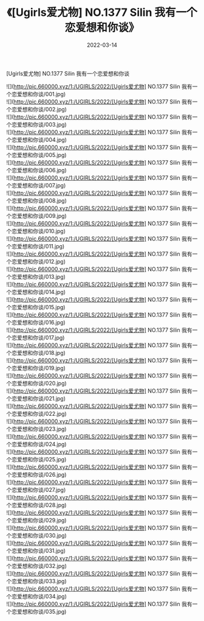 ﻿---
layout: post
title:  《[Ugirls爱尤物] NO.1377 Silin 我有一个恋爱想和你谈》
date:   2022-03-14
img: http://pic.660000.xyz/1:/UGIRLS/2022/[Ugirls爱尤物] NO.1377 Silin 我有一个恋爱想和你谈/000.jpg
categories: [美女, 清纯, 唯美]
---

[Ugirls爱尤物] NO.1377 Silin 我有一个恋爱想和你谈

 ![](http://pic.660000.xyz/1:/UGIRLS/2022/[Ugirls爱尤物] NO.1377 Silin 我有一个恋爱想和你谈/001.jpg) <br>![](http://pic.660000.xyz/1:/UGIRLS/2022/[Ugirls爱尤物] NO.1377 Silin 我有一个恋爱想和你谈/002.jpg) <br>![](http://pic.660000.xyz/1:/UGIRLS/2022/[Ugirls爱尤物] NO.1377 Silin 我有一个恋爱想和你谈/003.jpg) <br>![](http://pic.660000.xyz/1:/UGIRLS/2022/[Ugirls爱尤物] NO.1377 Silin 我有一个恋爱想和你谈/004.jpg) <br>![](http://pic.660000.xyz/1:/UGIRLS/2022/[Ugirls爱尤物] NO.1377 Silin 我有一个恋爱想和你谈/005.jpg) <br>![](http://pic.660000.xyz/1:/UGIRLS/2022/[Ugirls爱尤物] NO.1377 Silin 我有一个恋爱想和你谈/006.jpg) <br>![](http://pic.660000.xyz/1:/UGIRLS/2022/[Ugirls爱尤物] NO.1377 Silin 我有一个恋爱想和你谈/007.jpg) <br>![](http://pic.660000.xyz/1:/UGIRLS/2022/[Ugirls爱尤物] NO.1377 Silin 我有一个恋爱想和你谈/008.jpg) <br>![](http://pic.660000.xyz/1:/UGIRLS/2022/[Ugirls爱尤物] NO.1377 Silin 我有一个恋爱想和你谈/009.jpg) <br>![](http://pic.660000.xyz/1:/UGIRLS/2022/[Ugirls爱尤物] NO.1377 Silin 我有一个恋爱想和你谈/010.jpg) <br>![](http://pic.660000.xyz/1:/UGIRLS/2022/[Ugirls爱尤物] NO.1377 Silin 我有一个恋爱想和你谈/011.jpg) <br>![](http://pic.660000.xyz/1:/UGIRLS/2022/[Ugirls爱尤物] NO.1377 Silin 我有一个恋爱想和你谈/012.jpg) <br>![](http://pic.660000.xyz/1:/UGIRLS/2022/[Ugirls爱尤物] NO.1377 Silin 我有一个恋爱想和你谈/013.jpg) <br>![](http://pic.660000.xyz/1:/UGIRLS/2022/[Ugirls爱尤物] NO.1377 Silin 我有一个恋爱想和你谈/014.jpg) <br>![](http://pic.660000.xyz/1:/UGIRLS/2022/[Ugirls爱尤物] NO.1377 Silin 我有一个恋爱想和你谈/015.jpg) <br>![](http://pic.660000.xyz/1:/UGIRLS/2022/[Ugirls爱尤物] NO.1377 Silin 我有一个恋爱想和你谈/016.jpg) <br>![](http://pic.660000.xyz/1:/UGIRLS/2022/[Ugirls爱尤物] NO.1377 Silin 我有一个恋爱想和你谈/017.jpg) <br>![](http://pic.660000.xyz/1:/UGIRLS/2022/[Ugirls爱尤物] NO.1377 Silin 我有一个恋爱想和你谈/018.jpg) <br>![](http://pic.660000.xyz/1:/UGIRLS/2022/[Ugirls爱尤物] NO.1377 Silin 我有一个恋爱想和你谈/019.jpg) <br>![](http://pic.660000.xyz/1:/UGIRLS/2022/[Ugirls爱尤物] NO.1377 Silin 我有一个恋爱想和你谈/020.jpg) <br>![](http://pic.660000.xyz/1:/UGIRLS/2022/[Ugirls爱尤物] NO.1377 Silin 我有一个恋爱想和你谈/021.jpg) <br>![](http://pic.660000.xyz/1:/UGIRLS/2022/[Ugirls爱尤物] NO.1377 Silin 我有一个恋爱想和你谈/022.jpg) <br>![](http://pic.660000.xyz/1:/UGIRLS/2022/[Ugirls爱尤物] NO.1377 Silin 我有一个恋爱想和你谈/023.jpg) <br>![](http://pic.660000.xyz/1:/UGIRLS/2022/[Ugirls爱尤物] NO.1377 Silin 我有一个恋爱想和你谈/024.jpg) <br>![](http://pic.660000.xyz/1:/UGIRLS/2022/[Ugirls爱尤物] NO.1377 Silin 我有一个恋爱想和你谈/025.jpg) <br>![](http://pic.660000.xyz/1:/UGIRLS/2022/[Ugirls爱尤物] NO.1377 Silin 我有一个恋爱想和你谈/026.jpg) <br>![](http://pic.660000.xyz/1:/UGIRLS/2022/[Ugirls爱尤物] NO.1377 Silin 我有一个恋爱想和你谈/027.jpg) <br>![](http://pic.660000.xyz/1:/UGIRLS/2022/[Ugirls爱尤物] NO.1377 Silin 我有一个恋爱想和你谈/028.jpg) <br>![](http://pic.660000.xyz/1:/UGIRLS/2022/[Ugirls爱尤物] NO.1377 Silin 我有一个恋爱想和你谈/029.jpg) <br>![](http://pic.660000.xyz/1:/UGIRLS/2022/[Ugirls爱尤物] NO.1377 Silin 我有一个恋爱想和你谈/030.jpg) <br>![](http://pic.660000.xyz/1:/UGIRLS/2022/[Ugirls爱尤物] NO.1377 Silin 我有一个恋爱想和你谈/031.jpg) <br>![](http://pic.660000.xyz/1:/UGIRLS/2022/[Ugirls爱尤物] NO.1377 Silin 我有一个恋爱想和你谈/032.jpg) <br>![](http://pic.660000.xyz/1:/UGIRLS/2022/[Ugirls爱尤物] NO.1377 Silin 我有一个恋爱想和你谈/033.jpg) <br>![](http://pic.660000.xyz/1:/UGIRLS/2022/[Ugirls爱尤物] NO.1377 Silin 我有一个恋爱想和你谈/034.jpg) <br>![](http://pic.660000.xyz/1:/UGIRLS/2022/[Ugirls爱尤物] NO.1377 Silin 我有一个恋爱想和你谈/035.jpg) <br>